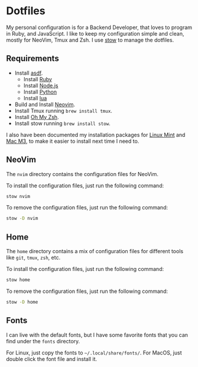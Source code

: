 # Dotfiles

My personal configuration is for a Backend Developer, that loves to program in Ruby, and JavaScript.
I like to keep my configuration simple and clean, mostly for NeoVim, Tmux and Zsh.
I use [stow](https://www.gnu.org/software/stow/) to manage the dotfiles.


## Requirements

* Install [asdf](https://asdf-vm.com/#/core-manage-asdf-vm).
  * Install [Ruby](https://github.com/asdf-vm/asdf-ruby?tab=readme-ov-file#install)
  * Install [Node.js](https://github.com/asdf-vm/asdf-nodejs?tab=readme-ov-file#install)
  * Install [Python](https://github.com/asdf-community/asdf-python?tab=readme-ov-file#install)
  * Install [lua](https://github.com/Stratus3D/asdf-lua?tab=readme-ov-file#dependencies)
* Build and Install [Neovim](https://github.com/neovim/neovim/blob/master/BUILD.md).
* Install Tmux running `brew install tmux`.
* Install [Oh My Zsh](https://ohmyz.sh/).
* Install stow running `brew install stow`.

I also have been documented my installation packages for [Linux Mint](docs/mint/installation.md) and [Mac M3](docs/macos/installation.md), to make it easier to install next time I need to.

## NeoVim

The `nvim` directory contains the configuration files for NeoVim.

To install the configuration files, just run the following command:
```bash
stow nvim
```

To remove the configuration files, just run the following command:
```bash
stow -D nvim
```

## Home

The `home` directory contains a mix of configuration files for different tools like `git`, `tmux`, `zsh`, etc.

To install the configuration files, just run the following command:
```bash
stow home
```

To remove the configuration files, just run the following command:
```bash
stow -D home
```

## Fonts

I can live with the default fonts, but I have some favorite fonts that you can find under the `fonts` directory.

For Linux, just copy the fonts to `~/.local/share/fonts/`.
For MacOS, just double click the font file and install it.
